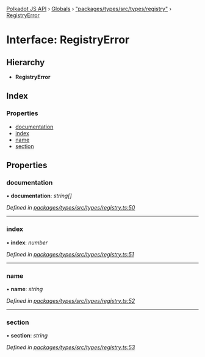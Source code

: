 [Polkadot JS API](../README.md) › [Globals](../globals.md) › ["packages/types/src/types/registry"](../modules/_packages_types_src_types_registry_.md) › [RegistryError](_packages_types_src_types_registry_.registryerror.md)

# Interface: RegistryError

## Hierarchy

* **RegistryError**

## Index

### Properties

* [documentation](_packages_types_src_types_registry_.registryerror.md#documentation)
* [index](_packages_types_src_types_registry_.registryerror.md#index)
* [name](_packages_types_src_types_registry_.registryerror.md#name)
* [section](_packages_types_src_types_registry_.registryerror.md#section)

## Properties

###  documentation

• **documentation**: *string[]*

*Defined in [packages/types/src/types/registry.ts:50](https://github.com/polkadot-js/api/blob/6ae75ba92e/packages/types/src/types/registry.ts#L50)*

___

###  index

• **index**: *number*

*Defined in [packages/types/src/types/registry.ts:51](https://github.com/polkadot-js/api/blob/6ae75ba92e/packages/types/src/types/registry.ts#L51)*

___

###  name

• **name**: *string*

*Defined in [packages/types/src/types/registry.ts:52](https://github.com/polkadot-js/api/blob/6ae75ba92e/packages/types/src/types/registry.ts#L52)*

___

###  section

• **section**: *string*

*Defined in [packages/types/src/types/registry.ts:53](https://github.com/polkadot-js/api/blob/6ae75ba92e/packages/types/src/types/registry.ts#L53)*
